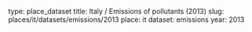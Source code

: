 type: place_dataset
title: Italy / Emissions of pollutants (2013)
slug: places/it/datasets/emissions/2013
place: it
dataset: emissions
year: 2013

